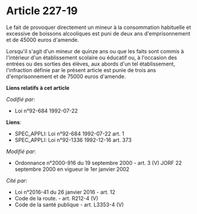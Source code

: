 # Article 227-19

Le fait de provoquer directement un mineur à la consommation habituelle et excessive de boissons alcooliques est puni de deux
ans d'emprisonnement et de 45000 euros d'amende.

Lorsqu'il s'agit d'un mineur de quinze ans ou que les faits sont commis à l'intérieur d'un établissement scolaire ou éducatif
ou, à l'occasion des entrées ou des sorties des élèves, aux abords d'un tel établissement, l'infraction définie par le
présent article est punie de trois ans d'emprisonnement et de 75000 euros d'amende.

**Liens relatifs à cet article**

_Codifié par_:

  - Loi n°92-684 1992-07-22

**Liens**:

  - SPEC_APPLI: Loi n°92-684 1992-07-22 art. 1
  - SPEC_APPLI: Loi n°92-1336 1992-12-16 art. 373

_Modifié par_:

  - Ordonnance n°2000-916 du 19 septembre 2000 - art. 3 (V) JORF 22 septembre 2000 en vigueur le 1er janvier 2002

_Cité par_:

  - Loi n°2016-41 du 26 janvier 2016 - art. 12
  - Code de la route. - art. R212-4 (V)
  - Code de la santé publique - art. L3353-4 (V)
